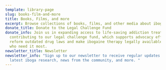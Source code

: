 ```yaml
---
template: library-page
slug: books-film-and-more
title: Books, Films, and more
excerpt: Browse collections of books, films, and other media about iboga
donate_title: Donate to the Legal Challenge Fund
donate_info: Join us in expanding access to life-saving addiction treatment by
  contributing to our legal challenge fund, which supports advocacy efforts to
  reform outdated drug laws and make ibogaine therapy legally available to those
  who need it most.
newsletter_title: Newsletter
newsletter_info: "Sign up to our newsletter to receive regular updates about the
  latest iboga research, news from the community, and more. "
---
```

